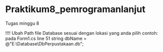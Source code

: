 # Praktikum8_pemrogramanlanjut
Tugas minggu 8

!!!! Ubah Path file Database sesuai dengan lokasi yang anda pilih 
contoh: pada Form1.cs 
line 51
string dbName = @"E:\Database\DbPerpustakaan.db";
